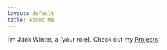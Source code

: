 ```yaml
---
layout: default
title: About Me
---
```

I’m Jack Winter, a [your role]. Check out my [Projects](/projects)!